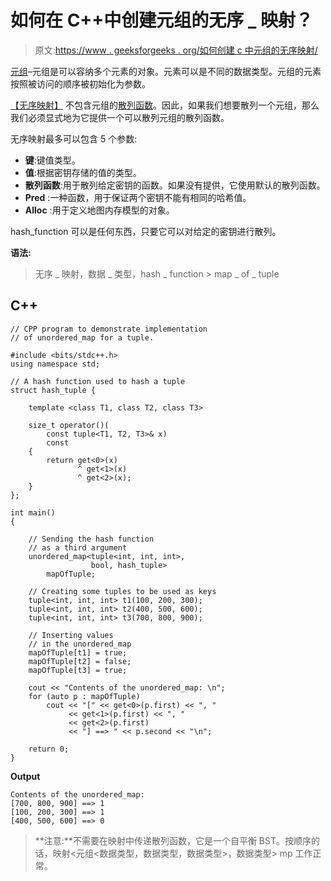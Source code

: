 # 如何在 C++中创建元组的无序 _ 映射？

> 原文:[https://www . geeksforgeeks . org/如何创建 c 中元组的无序映射/](https://www.geeksforgeeks.org/how-to-create-an-unordered_map-of-tuples-in-c/)

[<u>元组</u>](https://www.geeksforgeeks.org/tuples-in-c/)–元组是可以容纳多个元素的对象。元素可以是不同的数据类型。元组的元素按照被访问的顺序被初始化为参数。

[<u>【无序映射】</u>](https://www.geeksforgeeks.org/unordered_map-in-cpp-stl/) 不包含元组的[散列函数](https://www.geeksforgeeks.org/hashing-data-structure/)。因此，如果我们想要散列一个元组，那么我们必须显式地为它提供一个可以散列元组的散列函数。

无序映射最多可以包含 5 个参数:

*   **键**:键值类型。
*   **值**:根据密钥存储的值的类型。
*   **散列函数**:用于散列给定密钥的函数。如果没有提供，它使用默认的散列函数。
*   **Pred** :一种函数，用于保证两个密钥不能有相同的哈希值。
*   **Alloc** :用于定义地图内存模型的对象。

hash_function 可以是任何东西，只要它可以对给定的密钥进行散列。

**语法:**

> 无序 _ 映射<tuple data_type="">，数据 _ 类型，hash _ function > map _ of _ tuple</tuple>

## C++

```
// CPP program to demonstrate implementation
// of unordered_map for a tuple.

#include <bits/stdc++.h>
using namespace std;

// A hash function used to hash a tuple
struct hash_tuple {

    template <class T1, class T2, class T3>

    size_t operator()(
        const tuple<T1, T2, T3>& x)
        const
    {
        return get<0>(x)
               ^ get<1>(x)
               ^ get<2>(x);
    }
};

int main()
{

    // Sending the hash function
    // as a third argument
    unordered_map<tuple<int, int, int>,
                  bool, hash_tuple>
        mapOfTuple;

    // Creating some tuples to be used as keys
    tuple<int, int, int> t1(100, 200, 300);
    tuple<int, int, int> t2(400, 500, 600);
    tuple<int, int, int> t3(700, 800, 900);

    // Inserting values
    // in the unordered_map
    mapOfTuple[t1] = true;
    mapOfTuple[t2] = false;
    mapOfTuple[t3] = true;

    cout << "Contents of the unordered_map: \n";
    for (auto p : mapOfTuple)
        cout << "[" << get<0>(p.first) << ", "
             << get<1>(p.first) << ", "
             << get<2>(p.first)
             << "] ==> " << p.second << "\n";

    return 0;
}
```

**Output**

```
Contents of the unordered_map: 
[700, 800, 900] ==> 1
[100, 200, 300] ==> 1
[400, 500, 600] ==> 0

```

> **注意:**不需要在映射中传递散列函数，它是一个自平衡 BST。按顺序的话，映射<元组<数据类型，数据类型，数据类型>，数据类型> mp 工作正常。